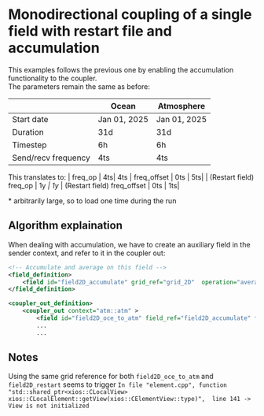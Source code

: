 # Monodirectional coupling of a single field with restart file and accumulation

This examples follows the previous one by enabling the accumulation functionality to the coupler.\
The parameters remain the same as before:

|  | Ocean | Atmosphere|
|----------|----------|----------|
|Start date|Jan 01, 2025|Jan 01, 2025 
| Duration  |  31d       | 31d         |
|Timestep| 6h | 6h
| Send/recv frequency          | 4ts          | 4ts         |
This translates to:
| freq_op | 4ts| 4ts
| freq_offset | 0ts | 5ts|
| (Restart field) freq_op | 1y *| 1y*
| (Restart field) freq_offset | 0ts | 1ts|

\* arbitrarily large, so to load one time during the run

## Algorithm explaination

When dealing with accumulation, we have to create an auxiliary field in the sender context, and refer to it in the coupler out:
```xml 
<!-- Accumulate and average on this field --> 
<field_definition>
    <field id="field2D_accumulate" grid_ref="grid_2D"  operation="average" read_access="true" expr="@this"/>
</field_definition>

<coupler_out_definition>
    <coupler_out context="atm::atm" >
        <field id="field2D_oce_to_atm" field_ref="field2D_accumulate" freq_op="4ts"/>
        ...
        ...
```

## Notes
Using the same grid reference for both `field2D_oce_to_atm` and `field2D_restart` seems to trigger
`In file "element.cpp", function "std::shared_ptr<xios::CLocalView> xios::CLocalElement::getView(xios::CElementView::type)",  line 141 -> View is not initialized`


